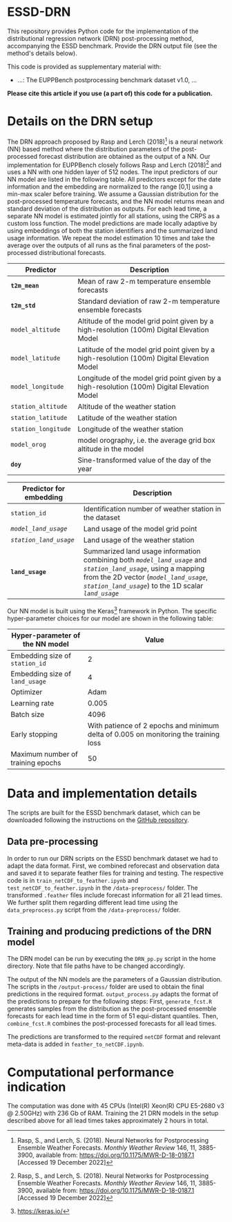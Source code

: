 # ESSD-DRN

This repository provides Python code for the implementation of the distributional regression network (DRN) post-processing method, accompanying the ESSD benchmark. Provide the DRN output file (see the method's details below).

This code is provided as supplementary material with:

 * ...: The EUPPBench postprocessing benchmark dataset v1.0, ...

**Please cite this article if you use (a part of) this code for a publication.**

# Details on the DRN setup

The DRN approach proposed by Rasp and Lerch (2018)[^fn1] is a neural network (NN) based method where the distribution parameters of the post-processed forecast distribution are obtained as the output of a NN. Our implementation for EUPPBench closely follows Rasp and Lerch (2018)[^fn1] and uses a NN with one hidden layer of 512 nodes. The input predictors of our NN model are listed in the following table. All predictors except for the date information and the embedding are normalized to the range [0,1] using a min-max scaler before training. We assume a Gaussian distribution for the post-processed temperature forecasts, and the NN model returns mean and standard deviation of the distribution as outputs. For each lead time, a separate NN model is estimated jointly for all stations, using the CRPS as a custom loss function. The model predictions are made locally adaptive by using embeddings of both the station identifiers and the summarized land usage information. We repeat the model estimation 10 times and take the average over the outputs of all runs as the final parameters of the post-processed distributional forecasts.

|Predictor| Description|
|-------------|---------------|
|**`t2m_mean`**| Mean of raw 2-m temperature ensemble forecasts|
|**`t2m_std`**| Standard deviation of raw 2-m temperature ensemble forecasts|
|`model_altitude`| Altitude of the model grid point given by a high-resolution (100m) Digital Elevation Model|
|`model_latitude`| Latitude of the model grid point given by a high-resolution (100m) Digital Elevation Model|
|`model_longitude`| Longitude of the model grid point given by a high-resolution (100m) Digital Elevation Model|
|`station_altitude`| Altitude of the weather station|
|`station_latitude`| Latitude of the weather station| 
|`station_longitude`| Longitude of the weather station|
|`model_orog`| model orography, i.e. the average grid box altitude in the model|
|**`doy`**| Sine-transformed value of the day of the year|

|Predictor for embedding| Description|
|-------------|---------------|
|`station_id`| Identification number of weather station in the dataset|
|*`model_land_usage`*| Land usage of the model grid point|
|*`station_land_usage`*| Land usage of the weather station|
|**`land_usage`**| Summarized land usage information combining both *`model_land_usage`* and *`station_land_usage`*, using a mapping from the 2D vector (*`model_land_usage`*, *`station_land_usage`*) to the 1D scalar *`land_usage`*|

Our NN model is built using the Keras[^fn2] framework in Python. The specific hyper-parameter choices for our model are shown in the following table:

|Hyper-parameter of the NN model| Value|
|-------------|---------------|
|Embedding size of `station_id`| 2|
|Embedding size of `land_usage`| 4|
|Optimizer| Adam|
|Learning rate| 0.005|
|Batch size| 4096|
|Early stopping| With patience of 2 epochs and minimum delta of 0.005 on monitoring the training loss|
|Maximum number of training epochs| 50|

[^fn1]: Rasp, S., and Lerch, S. (2018). Neural Networks for Postprocessing Ensemble Weather Forecasts. *Monthly Weather Review* 146, 11, 3885-3900, available from: <https://doi.org/10.1175/MWR-D-18-0187.1> [Accessed 19 December 2022]
[^fn2]: <https://keras.io/>

# Data and implementation details

The scripts are built for the ESSD benchmark dataset, which can be downloaded following the instructions on the [GitHub repository](https://github.com/EUPP-benchmark/ESSD-benchmark-datasets).

## Data pre-processing

In order to run our DRN scripts on the ESSD benchmark dataset we had to adapt the data format. First, we combined reforecast and observation data and saved it to separate feather files for training and testing. The respective code is in `train_netCDF_to_feather.ipynb` and `test_netCDF_to_feather.ipynb` in the  `/data-preprocess/` folder. The transformed `.feather` files include forecast information for all 21 lead times. We further split them regarding different lead time using the `data_preprocess.py` script from the `/data-preprocess/` folder.

## Training and producing predictions of the DRN model

The DRN model can be run by executing the `DRN_pp.py` script in the home directory. Note that file paths have to be changed accordingly.

The output of the NN models are the parameters of a Gaussian distribution. The scripts in the `/output-process/` folder are used to obtain the final predictions in the required format. `output_process.py` adapts the format of the predictions to prepare for the following steps: First, `generate_fcst.R` generates samples from the distribution as the post-processed ensemble forecasts for each lead time in the form of 51 equi-distant quantiles. Then, `combine_fcst.R` combines the post-processed forecasts for all lead times.

The predictions are transformed to the required `netCDF` format and relevant meta-data is added in `feather_to_netCDF.ipynb`.

# Computational performance indication

The computation was done with 45 CPUs (Intel(R) Xeon(R) CPU E5-2680 v3 @ 2.50GHz) with 236 Gb of RAM. Training the 21 DRN models in the setup described above for all lead times takes approximately 2 hours in total.

